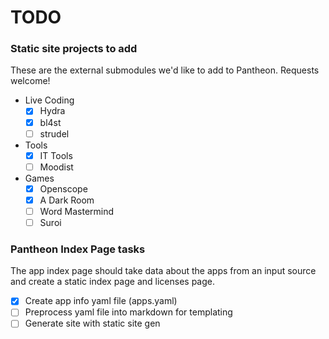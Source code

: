 # TODO

### Static site projects to add
These are the external submodules we'd like to add to Pantheon. Requests welcome!
- Live Coding
  - [x] Hydra
  - [x] bl4st
  - [ ] strudel
- Tools
  - [x] IT Tools
  - [ ] Moodist 
- Games
  - [x] Openscope
  - [x] A Dark Room
  - [ ] Word Mastermind
  - [ ] Suroi 

### Pantheon Index Page tasks
The app index page should take data about the apps from an input source and create a static index page and licenses page.
- [x] Create app info yaml file (apps.yaml)
- [ ] Preprocess yaml file into markdown for templating
- [ ] Generate site with static site gen